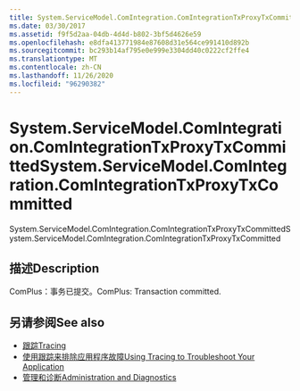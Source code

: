 ```yaml
---
title: System.ServiceModel.ComIntegration.ComIntegrationTxProxyTxCommitted
ms.date: 03/30/2017
ms.assetid: f9f5d2aa-04db-4d4d-b802-3bf5d4626e59
ms.openlocfilehash: e8dfa413771984e87608d31e564ce991410d892b
ms.sourcegitcommit: bc293b14af795e0e999e3304dd40c0222cf2ffe4
ms.translationtype: MT
ms.contentlocale: zh-CN
ms.lasthandoff: 11/26/2020
ms.locfileid: "96290382"
---
```

# <a name="systemservicemodelcomintegrationcomintegrationtxproxytxcommitted"></a><span data-ttu-id="1bf52-102">System.ServiceModel.ComIntegration.ComIntegrationTxProxyTxCommitted</span><span class="sxs-lookup"><span data-stu-id="1bf52-102">System.ServiceModel.ComIntegration.ComIntegrationTxProxyTxCommitted</span></span>

<span data-ttu-id="1bf52-103">System.ServiceModel.ComIntegration.ComIntegrationTxProxyTxCommitted</span><span class="sxs-lookup"><span data-stu-id="1bf52-103">System.ServiceModel.ComIntegration.ComIntegrationTxProxyTxCommitted</span></span>  
  
## <a name="description"></a><span data-ttu-id="1bf52-104">描述</span><span class="sxs-lookup"><span data-stu-id="1bf52-104">Description</span></span>  

 <span data-ttu-id="1bf52-105">ComPlus：事务已提交。</span><span class="sxs-lookup"><span data-stu-id="1bf52-105">ComPlus: Transaction committed.</span></span>  
  
## <a name="see-also"></a><span data-ttu-id="1bf52-106">另请参阅</span><span class="sxs-lookup"><span data-stu-id="1bf52-106">See also</span></span>

- [<span data-ttu-id="1bf52-107">跟踪</span><span class="sxs-lookup"><span data-stu-id="1bf52-107">Tracing</span></span>](index.md)
- [<span data-ttu-id="1bf52-108">使用跟踪来排除应用程序故障</span><span class="sxs-lookup"><span data-stu-id="1bf52-108">Using Tracing to Troubleshoot Your Application</span></span>](using-tracing-to-troubleshoot-your-application.md)
- [<span data-ttu-id="1bf52-109">管理和诊断</span><span class="sxs-lookup"><span data-stu-id="1bf52-109">Administration and Diagnostics</span></span>](../index.md)
